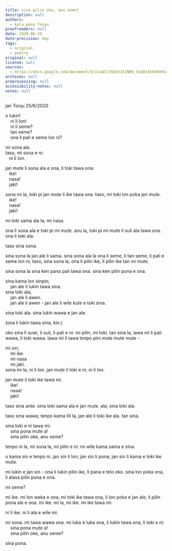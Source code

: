 ```yaml
---
title: sina pilin oke, anu seme?
description: null
authors:
  - kala pona Tonyu
proofreaders: null
date: 2020-06-25
date-precision: day
tags:
  - original
  - poetry
original: null
license: null
sources:
  - https://docs.google.com/document/d/1CoACCfXQn31X1NR8_X3q0zXEFUmVHImR9nCqBYiIKPk/edit
archives: null
preprocessing: null
accessibility-notes: null
notes: null
---
```


jan Tonju
25/6/2020

o lukin!  \
    ni li lon!  \
    ni li seme?  \
    tan seme?  \
    ona li pali e seme lon ni?

mi sona ala.  \
taso, mi sona e ni:  \
   ni li lon.

jan mute li sona ala e ona, li toki tawa ona:  \
   ike!  \
   nasa!  \
   jaki!

sona mi la, toki pi jan mute li ike tawa ona. taso, mi toki lon poka jan mute.  \
   ike!  \
   nasa!  \
   jaki!

mi toki sama ala la, mi nasa.

ona li sona ala e toki pi mi mute. anu la, toki pi mi mute li suli ala tawa ona.  \
ona li toki ala.

taso sina sona.

sina sona la jan ale li sama. sina sona ala la ona li seme, li tan seme, li pali e seme lon ni; taso, sina sona la, ona li pilin ike, li pilin ike tan mi mute.

sina sona la sina ken pana pali tawa ona. sina ken pilin pona e ona.

sina kama lon sinpin;  \
    jan ale li lukin tawa sina.  \
sina toki ala;  \
    jan ale li awen.  \
    jan ale li awen - jan ale li wile kute e toki sina.

sina toki ala. sina lukin wawa e jan ale.

(ona li lukin tawa sina, kin.)

oko sina li suwi, li suli, li pali e ni: mi pilin, mi toki. tan sina la, lawa mi li pali wawa, li toki wawa. lawa mi li tawa tenpo pini mute mute mute -

mi sin;  \
    mi ike.  \
    mi nasa  \
    mi jaki.  \
sona mi la, ni li lon. jan mute li toki e ni; ni li lon.

jan mute li toki ike tawa mi.  \
    ike!  \
    nasa!  \
    jaki!

taso sina ante. sina toki sama ala e jan mute. ala; sina toki ala.

taso sina wawa; tenpo kama lili la, jan ale li toki ike ala. tan sina.

sina toki e ni tawa mi:  \
    sina pona mute a!  \
    sina pilin oke, anu seme?

tenpo ni la, mi sona la, mi pilin e ni: mi wile kama sama e sina.

o kama sin e tenpo ni. jan sin li lon; jan sin li pona; jan sin li kama e toki ike mute.

mi lukin e jan sin - ona li lukin pilin ike, li pana e telo oko. sina lon poka ona, li alasa pilin pona e ona.

mi seme?

mi ike. mi lon weka e ona; mi toki ike tawa ona, li lon poka e jan ale, li pilin pona ala e ona. mi ike. mi la, mi ike. mi ike tawa mi.

ni li ike. ni li ala e wile mi.

mi sona. mi tawa wawa ona. mi luka e luka ona, li lukin tawa ona, li toki e ni:  \
    sina pona mute a!  \
    sina pilin oke, anu seme?

sina pona.
